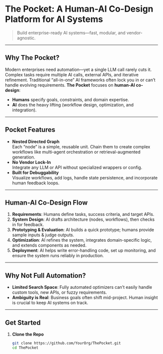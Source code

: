 # The Pocket: A Human-AI Co-Design Platform for AI Systems

> Build enterprise-ready AI systems—fast, modular, and vendor-agnostic.

---

## Why The Pocket?
Modern enterprises need automation—yet a single LLM call rarely cuts it. Complex tasks require multiple AI calls, external APIs, and iterative refinement. Traditional “all-in-one” AI frameworks often lock you in or can’t handle evolving requirements. **The Pocket** focuses on **human-AI co-design**: 
- **Humans** specify goals, constraints, and domain expertise.
- **AI** does the heavy lifting (workflow design, optimization, and integration).

---

## Pocket Features
- **Nested Directed Graph**  
  Each “node” is a simple, reusable unit. Chain them to create complex workflows like multi-agent orchestration or retrieval-augmented generation.
- **No Vendor Lock-In**  
  Integrate any LLM or API without specialized wrappers or config. 
- **Built for Debuggability**  
  Visualize workflows, add logs, handle state persistence, and incorporate human feedback loops.

---

## Human-AI Co-Design Flow
1. **Requirements**: Humans define tasks, success criteria, and target APIs.  
2. **System Design**: AI drafts architecture (nodes, workflows), then checks in for feedback.  
3. **Prototyping & Evaluation**: AI builds a quick prototype; humans provide sample inputs & judge outputs.  
4. **Optimization**: AI refines the system, integrates domain-specific logic, and extends components as needed.  
5. **Deployment**: AI helps write error-handling code, set up monitoring, and ensure the system runs reliably in production.

---

## Why Not Full Automation?
- **Limited Search Space**: Fully automated optimizers can’t easily handle custom tools, new APIs, or fuzzy requirements.  
- **Ambiguity is Real**: Business goals often shift mid-project. Human insight is crucial to keep AI systems on track.

---

## Get Started
1. **Clone the Repo**  
   ```bash
   git clone https://github.com/YourOrg/ThePocket.git
   cd ThePocket
